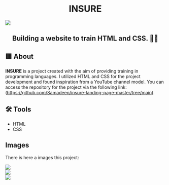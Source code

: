 <h1 align='center'> INSURE </h1>

<div>
<img src="https://github.com/carineguzzi/Test-INSURE/assets/87284650/972e53b9-1d04-461b-85c6-f290cd1860ba"/>
</div>

<h2 align='center'><p> Building a website to train HTML and CSS. 👩‍🔧</p></h2>

## 🟥 About


**INSURE** is a project created with the aim of providing training in programming languages. I utilized HTML and CSS for the project development and found inspiration from a YouTube channel model. You can access the repository for the project via the following link: (https://github.com/Samadeen/insure-landing-page-master/tree/main).

## 🛠 Tools

- HTML
- CSS

## Images

There is here a images this project:

<div>
<img src="https://github.com/carineguzzi/Test-INSURE/assets/87284650/972e53b9-1d04-461b-85c6-f290cd1860ba"/>
</div>
<div>
<img src="https://github.com/carineguzzi/Test-INSURE/assets/87284650/8456c2fc-de81-44bb-82f4-a5109515be82"/> 
</div>
<div>
<img src="https://github.com/carineguzzi/Test-INSURE/assets/87284650/8de4441f-b8f6-43ac-aa68-0b2a732c22ea"/>
</div>






